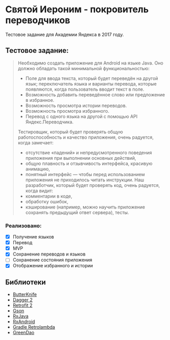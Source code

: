 # Святой Иероним - покровитель переводчиков
Тестовое задание для Академии Яндекса в 2017 году. 

## Тестовое задание:

> Необходимо создать приложение для Android на языке Java. Оно должно обладать такой минимальной функциональностью:
>
> * Поле для ввода текста, который будет переведён на другой язык; переключатель языка и варианты перевода, которые появляются, когда пользователь вводит текст в поле.
> * Возможность добавить переведённое слово или предложение в избранное.
> * Возможность просмотра истории переводов.
> * Возможность просмотра избранного.
> * Перевод с одного языка на другой с помощью API Яндекс.Переводчика.
>
> Тестировщик, который будет проверять общую работоспособность и качество приложения, очень радуется, когда замечает:
>
> * отсутствие «падений» и непредусмотренного поведения приложения при выполнении основных действий,
> * общую плавность и отзывчивость интерфейса, красивую анимацию,
> * понятный интерфейс — чтобы перед использованием приложения не приходилось читать инструкции.
>  Наш разработчик, который будет проверять код, очень радуется, когда видит:
>* комментарии в коде,
>* обработку ошибок,
>* кэширование (например, можно научить приложение сохранять предыдущий ответ сервера), тесты.

### Реализовано:

- [x] Получение языков
- [x] Перевод 
- [x] MVP 
- [x] Сохранение переводов и языков
- [ ] Сохранение состояния приложения
- [x] Отображение избранного и истории

## Библиотеки

* [ButterKnife](https://github.com/JakeWharton/butterknife)
* [Dagger 2](https://github.com/google/dagger)
* [Retrofit 2](https://github.com/square/retrofit)
* [Gson](https://github.com/google/gson)
* [RxJava](https://github.com/ReactiveX/RxJava)
* [RxAndroid](https://github.com/ReactiveX/RxAndroid)
* [Gradle Retrolambda](https://github.com/evant/gradle-retrolambda)
* [GreenDao](https://github.com/greenrobot/greenDAO)
